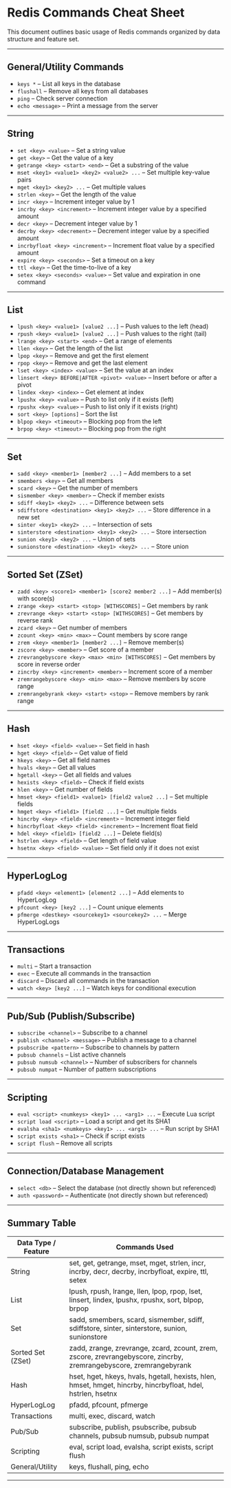 # Redis Commands Cheat Sheet

This document outlines basic usage of Redis commands organized by data structure and feature set.

---

## General/Utility Commands
- `keys *` – List all keys in the database
- `flushall` – Remove all keys from all databases
- `ping` – Check server connection
- `echo <message>` – Print a message from the server

---

## String
- `set <key> <value>` – Set a string value
- `get <key>` – Get the value of a key
- `getrange <key> <start> <end>` – Get a substring of the value
- `mset <key1> <value1> <key2> <value2> ...` – Set multiple key-value pairs
- `mget <key1> <key2> ...` – Get multiple values
- `strlen <key>` – Get the length of the value
- `incr <key>` – Increment integer value by 1
- `incrby <key> <increment>` – Increment integer value by a specified amount
- `decr <key>` – Decrement integer value by 1
- `decrby <key> <decrement>` – Decrement integer value by a specified amount
- `incrbyfloat <key> <increment>` – Increment float value by a specified amount
- `expire <key> <seconds>` – Set a timeout on a key
- `ttl <key>` – Get the time-to-live of a key
- `setex <key> <seconds> <value>` – Set value and expiration in one command

---

## List
- `lpush <key> <value1> [value2 ...]` – Push values to the left (head)
- `rpush <key> <value1> [value2 ...]` – Push values to the right (tail)
- `lrange <key> <start> <end>` – Get a range of elements
- `llen <key>` – Get the length of the list
- `lpop <key>` – Remove and get the first element
- `rpop <key>` – Remove and get the last element
- `lset <key> <index> <value>` – Set the value at an index
- `linsert <key> BEFORE|AFTER <pivot> <value>` – Insert before or after a pivot
- `lindex <key> <index>` – Get element at index
- `lpushx <key> <value>` – Push to list only if it exists (left)
- `rpushx <key> <value>` – Push to list only if it exists (right)
- `sort <key> [options]` – Sort the list
- `blpop <key> <timeout>` – Blocking pop from the left
- `brpop <key> <timeout>` – Blocking pop from the right

---

## Set
- `sadd <key> <member1> [member2 ...]` – Add members to a set
- `smembers <key>` – Get all members
- `scard <key>` – Get the number of members
- `sismember <key> <member>` – Check if member exists
- `sdiff <key1> <key2> ...` – Difference between sets
- `sdiffstore <destination> <key1> <key2> ...` – Store difference in a new set
- `sinter <key1> <key2> ...` – Intersection of sets
- `sinterstore <destination> <key1> <key2> ...` – Store intersection
- `sunion <key1> <key2> ...` – Union of sets
- `sunionstore <destination> <key1> <key2> ...` – Store union

---

## Sorted Set (ZSet)
- `zadd <key> <score1> <member1> [score2 member2 ...]` – Add member(s) with score(s)
- `zrange <key> <start> <stop> [WITHSCORES]` – Get members by rank
- `zrevrange <key> <start> <stop> [WITHSCORES]` – Get members by reverse rank
- `zcard <key>` – Get number of members
- `zcount <key> <min> <max>` – Count members by score range
- `zrem <key> <member1> [member2 ...]` – Remove member(s)
- `zscore <key> <member>` – Get score of a member
- `zrevrangebyscore <key> <max> <min> [WITHSCORES]` – Get members by score in reverse order
- `zincrby <key> <increment> <member>` – Increment score of a member
- `zremrangebyscore <key> <min> <max>` – Remove members by score range
- `zremrangebyrank <key> <start> <stop>` – Remove members by rank range

---

## Hash
- `hset <key> <field> <value>` – Set field in hash
- `hget <key> <field>` – Get value of field
- `hkeys <key>` – Get all field names
- `hvals <key>` – Get all values
- `hgetall <key>` – Get all fields and values
- `hexists <key> <field>` – Check if field exists
- `hlen <key>` – Get number of fields
- `hmset <key> <field1> <value1> [field2 value2 ...]` – Set multiple fields
- `hmget <key> <field1> [field2 ...]` – Get multiple fields
- `hincrby <key> <field> <increment>` – Increment integer field
- `hincrbyfloat <key> <field> <increment>` – Increment float field
- `hdel <key> <field1> [field2 ...]` – Delete field(s)
- `hstrlen <key> <field>` – Get length of field value
- `hsetnx <key> <field> <value>` – Set field only if it does not exist

---

## HyperLogLog
- `pfadd <key> <element1> [element2 ...]` – Add elements to HyperLogLog
- `pfcount <key> [key2 ...]` – Count unique elements
- `pfmerge <destkey> <sourcekey1> <sourcekey2> ...` – Merge HyperLogLogs

---

## Transactions
- `multi` – Start a transaction
- `exec` – Execute all commands in the transaction
- `discard` – Discard all commands in the transaction
- `watch <key> [key2 ...]` – Watch keys for conditional execution

---

## Pub/Sub (Publish/Subscribe)
- `subscribe <channel>` – Subscribe to a channel
- `publish <channel> <message>` – Publish a message to a channel
- `psubscribe <pattern>` – Subscribe to channels by pattern
- `pubsub channels` – List active channels
- `pubsub numsub <channel>` – Number of subscribers for channels
- `pubsub numpat` – Number of pattern subscriptions

---

## Scripting
- `eval <script> <numkeys> <key1> ... <arg1> ...` – Execute Lua script
- `script load <script>` – Load a script and get its SHA1
- `evalsha <sha1> <numkeys> <key1> ... <arg1> ...` – Run script by SHA1
- `script exists <sha1>` – Check if script exists
- `script flush` – Remove all scripts

---

## Connection/Database Management
- `select <db>` – Select the database (not directly shown but referenced)
- `auth <password>` – Authenticate (not directly shown but referenced)

---

## Summary Table

| Data Type / Feature     | Commands Used                                                                                           |
|------------------------|---------------------------------------------------------------------------------------------------------|
| String                 | set, get, getrange, mset, mget, strlen, incr, incrby, decr, decrby, incrbyfloat, expire, ttl, setex     |
| List                   | lpush, rpush, lrange, llen, lpop, rpop, lset, linsert, lindex, lpushx, rpushx, sort, blpop, brpop       |
| Set                    | sadd, smembers, scard, sismember, sdiff, sdiffstore, sinter, sinterstore, sunion, sunionstore           |
| Sorted Set (ZSet)      | zadd, zrange, zrevrange, zcard, zcount, zrem, zscore, zrevrangebyscore, zincrby, zremrangebyscore, zremrangebyrank |
| Hash                   | hset, hget, hkeys, hvals, hgetall, hexists, hlen, hmset, hmget, hincrby, hincrbyfloat, hdel, hstrlen, hsetnx |
| HyperLogLog            | pfadd, pfcount, pfmerge                                                                                |
| Transactions           | multi, exec, discard, watch                                                                            |
| Pub/Sub                | subscribe, publish, psubscribe, pubsub channels, pubsub numsub, pubsub numpat                          |
| Scripting              | eval, script load, evalsha, script exists, script flush                                                 |
| General/Utility        | keys, flushall, ping, echo                                                                             |

---
